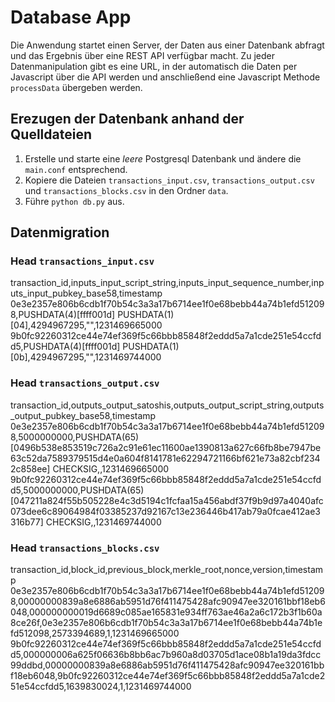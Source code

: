 # Database App
Die Anwendung startet einen Server, der Daten aus einer Datenbank abfragt und das Ergebnis über eine REST API verfügbar
macht. Zu jeder Datenmanipulation gibt es eine URL, in der automatisch die Daten per Javascript über
die API werden und anschließend eine Javascript Methode `processData` übergeben werden.

## Erezugen der Datenbank anhand der Quelldateien
1. Erstelle und starte eine *leere* Postgresql Datenbank und ändere die `main.conf` entsprechend.
2. Kopiere die Dateien  `transactions_input.csv`, `transactions_output.csv` und `transactions_blocks.csv`
in den Ordner `data`.
3. Führe `python db.py` aus.

## Datenmigration
### Head `transactions_input.csv`
transaction_id,inputs_input_script_string,inputs_input_sequence_number,inputs_input_pubkey_base58,timestamp
0e3e2357e806b6cdb1f70b54c3a3a17b6714ee1f0e68bebb44a74b1efd512098,PUSHDATA(4)[ffff001d] PUSHDATA(1)[04],4294967295,"",1231469665000
9b0fc92260312ce44e74ef369f5c66bbb85848f2eddd5a7a1cde251e54ccfdd5,PUSHDATA(4)[ffff001d] PUSHDATA(1)[0b],4294967295,"",1231469744000

### Head `transactions_output.csv`
transaction_id,outputs_output_satoshis,outputs_output_script_string,outputs_output_pubkey_base58,timestamp
0e3e2357e806b6cdb1f70b54c3a3a17b6714ee1f0e68bebb44a74b1efd512098,5000000000,PUSHDATA(65)[0496b538e853519c726a2c91e61ec11600ae1390813a627c66fb8be7947be63c52da7589379515d4e0a604f8141781e62294721166bf621e73a82cbf2342c858ee] CHECKSIG,,1231469665000
9b0fc92260312ce44e74ef369f5c66bbb85848f2eddd5a7a1cde251e54ccfdd5,5000000000,PUSHDATA(65)[047211a824f55b505228e4c3d5194c1fcfaa15a456abdf37f9b9d97a4040afc073dee6c89064984f03385237d92167c13e236446b417ab79a0fcae412ae3316b77] CHECKSIG,,1231469744000

### Head `transactions_blocks.csv`
transaction_id,block_id,previous_block,merkle_root,nonce,version,timestamp
0e3e2357e806b6cdb1f70b54c3a3a17b6714ee1f0e68bebb44a74b1efd512098,00000000839a8e6886ab5951d76f411475428afc90947ee320161bbf18eb6048,000000000019d6689c085ae165831e934ff763ae46a2a6c172b3f1b60a8ce26f,0e3e2357e806b6cdb1f70b54c3a3a17b6714ee1f0e68bebb44a74b1efd512098,2573394689,1,1231469665000
9b0fc92260312ce44e74ef369f5c66bbb85848f2eddd5a7a1cde251e54ccfdd5,000000006a625f06636b8bb6ac7b960a8d03705d1ace08b1a19da3fdcc99ddbd,00000000839a8e6886ab5951d76f411475428afc90947ee320161bbf18eb6048,9b0fc92260312ce44e74ef369f5c66bbb85848f2eddd5a7a1cde251e54ccfdd5,1639830024,1,1231469744000
